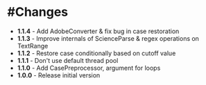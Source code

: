 #Changes
=======
+ **1.1.4** - Add AdobeConverter & fix bug in case restoration
+ **1.1.3** - Improve internals of ScienceParse & regex operations on TextRange
+ **1.1.2** - Restore case conditionally based on cutoff value 
+ **1.1.1** - Don't use default thread pool
+ **1.1.0** - Add CasePreprocessor, argument for loops
+ **1.0.0** - Release initial version
